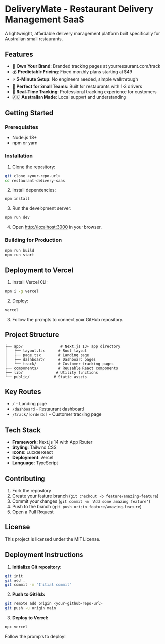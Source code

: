# DeliveryMate - Restaurant Delivery Management SaaS

A lightweight, affordable delivery management platform built specifically for Australian small restaurants.

## Features

- 🚚 **Own Your Brand**: Branded tracking pages at yourrestaurant.com/track
- 💰 **Predictable Pricing**: Fixed monthly plans starting at $49
- ⚡ **5-Minute Setup**: No engineers needed, simple walkthrough
- 👥 **Perfect for Small Teams**: Built for restaurants with 1-3 drivers
- 📍 **Real-Time Tracking**: Professional tracking experience for customers
- 🇦🇺 **Australian Made**: Local support and understanding

## Getting Started

### Prerequisites

- Node.js 18+ 
- npm or yarn

### Installation

1. Clone the repository:
```bash
git clone <your-repo-url>
cd restaurant-delivery-saas
```

2. Install dependencies:
```bash
npm install
```

3. Run the development server:
```bash
npm run dev
```

4. Open [http://localhost:3000](http://localhost:3000) in your browser.

### Building for Production

```bash
npm run build
npm run start
```

## Deployment to Vercel

1. Install Vercel CLI:
```bash
npm i -g vercel
```

2. Deploy:
```bash
vercel
```

3. Follow the prompts to connect your GitHub repository.

## Project Structure

```
├── app/                 # Next.js 13+ app directory
│   ├── layout.tsx      # Root layout
│   ├── page.tsx        # Landing page
│   ├── dashboard/      # Dashboard pages
│   └── track/          # Customer tracking pages
├── components/         # Reusable React components
├── lib/               # Utility functions
└── public/           # Static assets
```

## Key Routes

- `/` - Landing page
- `/dashboard` - Restaurant dashboard
- `/track/[orderId]` - Customer tracking page

## Tech Stack

- **Framework**: Next.js 14 with App Router
- **Styling**: Tailwind CSS
- **Icons**: Lucide React
- **Deployment**: Vercel
- **Language**: TypeScript

## Contributing

1. Fork the repository
2. Create your feature branch (`git checkout -b feature/amazing-feature`)
3. Commit your changes (`git commit -m 'Add some amazing feature'`)
4. Push to the branch (`git push origin feature/amazing-feature`)
5. Open a Pull Request

## License

This project is licensed under the MIT License.


## Deployment Instructions

1. **Initialize Git repository:**
```bash
git init
git add .
git commit -m "Initial commit"
```

2. **Push to GitHub:**
```bash
git remote add origin <your-github-repo-url>
git push -u origin main
```

3. **Deploy to Vercel:**
```bash
npx vercel
```

Follow the prompts to deploy!